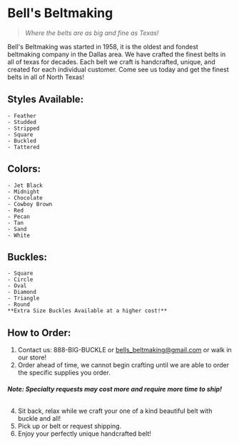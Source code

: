 # Bell's Beltmaking

> *Where the belts are as big and fine as Texas!*

Bell's Beltmaking was started in 1958, it is the oldest and fondest beltmaking company in the Dallas area. We have crafted the finest belts in all of texas for decades. Each belt we craft is handcrafted, unique, and created for each individual customer. Come see us today and get the finest belts in all of North Texas!

  ## Styles Available:
    - Feather
    - Studded
    - Stripped
    - Square
    - Buckled
    - Tattered

  ## Colors:
    - Jet Black
    - Midnight
    - Chocolate
    - Cowboy Brown
    - Red
    - Pecan
    - Tan
    - Sand
    - White
   
   ## Buckles:
    - Square
    - Circle
    - Oval
    - Diamond
    - Triangle
    - Round
    **Extra Size Buckles Available at a higher cost!**
    
## How to Order:
  1. Contact us: 888-BIG-BUCKLE or bells_beltmaking@gmail.com or walk in our store!
  2. Order ahead of time, we cannot begin crafting until we are able to order the specific supplies you order.
  ###### ***Note: Specialty requests may cost more and require more time to ship!***
  4. Sit back, relax while we craft your one of a kind beautiful belt with buckle and all!
  5. Pick up or belt or request shipping.
  6. Enjoy your perfectly unique handcrafted belt!
